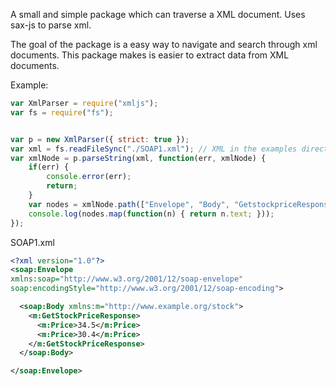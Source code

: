 A small and simple package which can traverse a XML document. Uses sax-js to parse xml.

The goal of the package is a easy way to navigate and search through xml documents. This package makes is easier to extract data from XML documents.

Example:
```js
var XmlParser = require("xmljs");
var fs = require("fs");


var p = new XmlParser({ strict: true });
var xml = fs.readFileSync("./SOAP1.xml"); // XML in the examples direct
var xmlNode = p.parseString(xml, function(err, xmlNode) {
	if(err) {
		console.error(err);
		return;
	}
	var nodes = xmlNode.path(["Envelope", "Body", "GetstockpriceResponse", "Price"], true);	
	console.log(nodes.map(function(n) { return n.text; }));
});
```

SOAP1.xml
```xml
<?xml version="1.0"?>
<soap:Envelope
xmlns:soap="http://www.w3.org/2001/12/soap-envelope"
soap:encodingStyle="http://www.w3.org/2001/12/soap-encoding">

  <soap:Body xmlns:m="http://www.example.org/stock">
    <m:GetStockPriceResponse>
      <m:Price>34.5</m:Price>
      <m:Price>30.4</m:Price>
    </m:GetStockPriceResponse>
  </soap:Body>

</soap:Envelope>
```